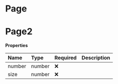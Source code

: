 # Page

# Page2

**Properties**

| Name   | Type   | Required | Description |
| :----- | :----- | :------- | :---------- |
| number | number | ❌       |             |
| size   | number | ❌       |             |
